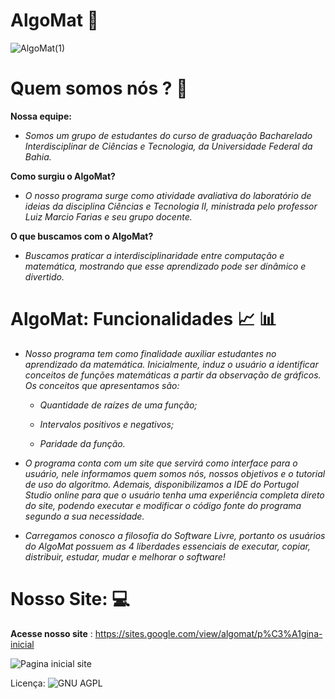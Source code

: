# AlgoMat :triangular_ruler: 


![AlgoMat(1)](https://user-images.githubusercontent.com/68083480/143929517-7d917815-cdc8-4bc6-9046-586aef8f0bda.png)

# Quem somos nós ? :pushpin:

**Nossa equipe:**

- _Somos um grupo de estudantes do curso de graduação Bacharelado Interdisciplinar de Ciências e Tecnologia, da Universidade Federal da Bahia._ 

**Como surgiu o AlgoMat?**

- _O nosso programa surge como atividade avaliativa do laboratório de ideias da disciplina Ciências e Tecnologia II, ministrada pelo professor Luiz Marcio Farias e seu grupo docente._

**O que buscamos com o AlgoMat?** 

- _Buscamos praticar a interdisciplinaridade entre computação e matemática, mostrando que esse aprendizado pode ser dinâmico e divertido._

# AlgoMat: Funcionalidades :chart_with_upwards_trend: :bar_chart:

- _Nosso programa tem como finalidade auxiliar estudantes no aprendizado da matemática. Inicialmente,  induz o usuário a  identificar conceitos de funções matemáticas a partir da observação de gráficos. Os conceitos que apresentamos são:_

   - _Quantidade de raízes de uma função;_

  - _Intervalos positivos e negativos;_

   - _Paridade da função._
 
 - _O programa conta com um site que servirá como interface para o usuário, nele informamos quem somos nós, nossos objetivos e o tutorial de uso do algoritmo. Ademais, disponibilizamos a IDE do Portugol Studio online para que o usuário tenha uma experiência completa direto do site, podendo executar e modificar o código fonte do programa segundo a sua necessidade._ 
 
 - _Carregamos conosco a filosofia do Software Livre, portanto os usuários do AlgoMat possuem as 4 liberdades essenciais  de executar, copiar, distribuir, estudar, mudar e melhorar o software!_

# Nosso Site: :computer: 

**Acesse nosso site** : https://sites.google.com/view/algomat/p%C3%A1gina-inicial


![Pagina inicial site](https://user-images.githubusercontent.com/68083480/143929836-b18fcba9-5ff0-4100-af05-c97b4e1a44cf.png)

Licença: ![GNU AGPL](https://github.com/Nicolesilvaa/AlgoMat/blob/main/LICENSE)
